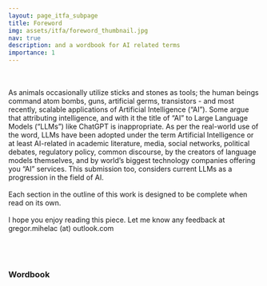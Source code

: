 ```yaml
---
layout: page_itfa_subpage
title: Foreword
img: assets/itfa/foreword_thumbnail.jpg
nav: true
description: and a wordbook for AI related terms
importance: 1
---
```

<br>
<br>
As animals occasionally utilize sticks and stones as tools; the human beings command atom bombs, guns, artificial germs, transistors - and most recently, scalable applications of Artificial Intelligence (“AI”). Some argue that attributing intelligence, and with it the title of “AI” to Large Language Models (“LLMs”) like ChatGPT is inappropriate. As per the real-world use of the word, LLMs have been adopted under the term Artificial Intelligence or at least AI-related in academic literature, media, social networks, political debates, regulatory policy, common discourse, by the creators of language models themselves, and by world’s biggest technology companies offering you “AI” services. This submission too, considers current LLMs as a progression in the field of AI.
<br>
<br>
Each section in the outline of this work is designed to be complete when read on its own. 
<br>
<br>
I hope you enjoy reading this piece. Let me know any feedback at gregor.mihelac (at) outlook.com
<br>
<br>
<br>
<br>

### Wordbook

